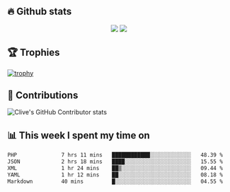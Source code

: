 ## &#128293; Github stats

<!-- GitHub Readme Streak Stats - https://github.com/DenverCoder1/github-readme-streak-stats -->
<p align="center">

<picture>
  <source 
    srcset="https://github-readme-stats.vercel.app/api?username=clivewalkden&count_private=true&show_icons=true&theme=darcula"
    media="(prefers-color-scheme: dark)"
  />
  <source
    srcset="https://github-readme-stats.vercel.app/api?username=clivewalkden&count_private=true&show_icons=true&theme=calm"
    media="(prefers-color-scheme: light), (prefers-color-scheme: no-preference)"
  />
  <img src="https://github-readme-stats.vercel.app/api?username=clivewalkden&count_private=true&show_icons=true&theme=darcula" />
</picture>

<a href="https://git.io/streak-stats" target="_blank">
  <img src="http://github-readme-streak-stats.herokuapp.com?user=clivewalkden&theme=darcula&date_format=j%20M%5B%20Y%5D" />
</a>

</p>

## &#127942; Trophies
[![trophy](https://github-profile-trophy.vercel.app/?username=clivewalkden&theme=onedark)](https://github.com/clivewalkden/github-profile-trophy)

## &#129309; Contributions
![Clive's GitHub Contributor stats](https://github-contributor-stats.vercel.app/api?username=clivewalkden)

## &#128202; This week I spent my time on
<!--START_SECTION:waka-->

```txt
PHP              7 hrs 11 mins   ████████████░░░░░░░░░░░░░   48.39 %
JSON             2 hrs 18 mins   ████░░░░░░░░░░░░░░░░░░░░░   15.55 %
XML              1 hr 24 mins    ██▒░░░░░░░░░░░░░░░░░░░░░░   09.44 %
YAML             1 hr 12 mins    ██░░░░░░░░░░░░░░░░░░░░░░░   08.18 %
Markdown         40 mins         █░░░░░░░░░░░░░░░░░░░░░░░░   04.55 %
```

<!--END_SECTION:waka-->
